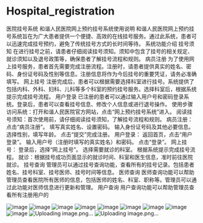 # Hospital_registration
医院挂号系统
和谐人民医院网上预约挂号系统使用说明
和谐人民医院网上预约挂号系统旨在为广大患者提供一个便捷、高效的在线挂号服务。通过此系统，患者可以迅速完成挂号预约，避免了传统挂号方式的长时间等待。
系统功能介绍
挂号须知
在进行挂号之前，请患者仔细阅读挂号须知。须知中包含了挂号的相关规定、就诊须知以及退号政策等，确保患者了解挂号流程和规则。
病员注册
为了使用网上挂号服务，患者首先需要完成注册流程。注册时，请患者提供真实的姓名、密码、身份证号码及性别等信息。注册信息将作为今后挂号的重要凭证，请务必准确填写。
网上挂号
注册完成后，患者可以根据需要选择科室进行挂号。系统提供了包括内科、外科、妇科、儿科等多个科室的预约挂号服务。选择科室后，根据系统提示完成挂号流程。
用户登录
已注册的患者可以通过输入用户号和密码登录系统。登录后，患者可以查看挂号信息、修改个人信息或进行退号操作。
使用步骤
访问系统：打开和谐人民医院官方网站，点击“网上预约挂号系统”进入。
阅读挂号须知：首次使用前，请仔细阅读挂号须知，了解挂号流程和规则。
病员注册：
点击“病员注册”。
填写真实姓名、设置密码。
输入身份证号码及其他必要信息。
选择性别，填写年龄。
点击“提交”完成注册。
用户登录：
返回首页，点击“用户登录”。
输入用户号（注册时填写的真实姓名）和密码。
点击“登录”。
网上挂号：
登录后，选择“网上挂号”。
选择需要就诊的科室。
根据系统提示完成挂号流程。
就诊：根据挂号成功页面显示的就诊时间、科室和医生信息，准时前往医院就诊。
挂号查询
管理员可以通过挂号查询功能，查看所有的挂号记录。包括患者姓名、挂号科室、挂号医师、挂号时间等信息。
医师查询
医师查询功能可以帮助管理员查看医院所有医师的信息，包括医师的姓名、科室、职称等。管理员可以通过此功能对医师信息进行更新和管理。
用户查询
用户查询功能可以帮助管理员查看所有注册用户的

![image](https://github.com/wwwguoguo520com/Hospital_registration/assets/26089473/d12a6602-4a67-4c50-921f-182d9c4ab0a4)
![image](https://github.com/wwwguoguo520com/Hospital_registration/assets/26089473/a1c9d0e1-4a98-4ff3-ae4b-8c3dd3fe8e12)
![image](https://github.com/wwwguoguo520com/Hospital_registration/assets/26089473/375efa72-b4a3-4b62-9401-81745dcea86c)
![image](https://github.com/wwwguoguo520com/Hospital_registration/assets/26089473/4d687a8b-9532-4953-9fb2-e0cc5abef69c)
![image](https://github.com/wwwguoguo520com/Hospital_registration/assets/26089473/29ab9d6f-7519-4988-994f-bcb493a222ef)
![image](https://github.com/wwwguoguo520com/Hospital_registration/assets/26089473/b046ef83-98d0-4552-8577-febc3a7acc4c)
![image](https://github.com/wwwguoguo520com/Hospital_registration/assets/26089473/a7294323-4a6e-4aeb-8de8-39574b27dfc3)
![image](https://github.com/wwwguoguo520com/Hospital_registration/assets/26089473/f5a8c00a-d921-4802-ad64-46324a4a98f4)
![image](https://github.com/wwwguoguo520com/Hospital_registration/assets/26089473/5d3858f5-d210-4e70-a238-fb188fca27b2)
![Uploading image.png…]()
![Uploading image.png…]()
